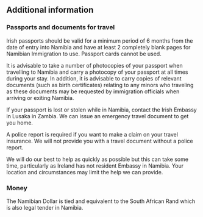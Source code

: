 ## Additional information

### **Passports and documents for travel**

Irish passports should be valid for a minimum period of 6 months from the date of entry into Namibia and have at least 2 completely blank pages for Namibian Immigration to use. Passport cards cannot be used.

It is advisable to take a number of photocopies of your passport when travelling to Namibia and carry a photocopy of your passport at all times during your stay. In addition, it is advisable to carry copies of relevant documents (such as birth certificates) relating to any minors who traveling as these documents may be requested by immigration officials when arriving or exiting Namibia.

If your passport is lost or stolen while in Namibia, contact the Irish Embassy in Lusaka in Zambia. We can issue an emergency travel document to get you home.

A police report is required if you want to make a claim on your travel insurance. We will not provide you with a travel document without a police report.

We will do our best to help as quickly as possible but this can take some time, particularly as Ireland has not resident Embassy in Namibia. Your location and circumstances may limit the help we can provide.

### **Money**

The Namibian Dollar is tied and equivalent to the South African Rand which is also legal tender in Namibia.